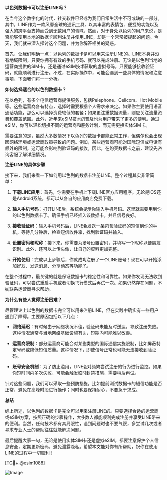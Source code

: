 **以色列数据卡可以注册LINE吗？**

在当今这个数字化的时代，社交软件已经成为我们日常生活中不可或缺的一部分。其中，LINE作为一款风靡全球的通讯工具，以其丰富的表情包、便捷的功能以及强大的跨平台支持而受到无数用户的青睐。然而，对于身处以色列的用户来说，是否能够使用本地的数据卡顺利注册并使用LINE，却是一个常常被提起的问题。今天，我们就来深入探讨这个问题，并为你解答相关的疑惑。

首先，让我们明确一点：以色列的数据卡是可以用来注册LINE的。LINE本身并没有地域限制，只要你拥有有效的手机号码，就可以完成注册。无论是以色列当地的运营商提供的SIM卡，还是通过eSIM技术获取的虚拟号码，只要能够接收验证码，就能顺利进行注册。不过，在实际操作中，可能会遇到一些具体的情况和注意事项，下面我们将一一分析。

**如何选择适合的以色列数据卡？**

在以色列，有多个电信运营商提供服务，包括Pelephone、Cellcom、Hot Mobile等。这些运营商各有特点，选择时需要根据个人需求来决定。如果你主要使用语音通话功能，那么可以选择资费较低的套餐；如果更注重数据流量，则应关注流量资费和覆盖范围。此外，近年来eSIM技术的普及也为用户带来了更多的便利。通过eSIM，你可以轻松切换不同的运营商和服务计划，而无需更换实体SIM卡。

需要注意的是，虽然大多数情况下以色列的数据卡都能正常工作，但偶尔也会出现因网络环境或运营商政策导致的问题。例如，某些运营商可能对国际短信或电话有额外的限制，这可能会影响到验证码的接收。因此，在购买数据卡之前，建议先咨询客服了解详细情况。

**注册LINE的具体步骤**

接下来，我们来看一下如何用以色列的数据卡注册LINE。整个过程其实非常简单：

1. **下载LINE应用**：首先，你需要在手机上下载LINE官方应用程序。无论是iOS还是Android系统，都可以从各自的应用商店免费下载。
   
2. **输入手机号码**：打开LINE后，系统会提示你输入手机号码。这里就需要用到你的以色列数据卡了。确保手机已经插入该数据卡，并且信号良好。

3. **接收验证码**：输入手机号码后，LINE会发送一条包含验证码的短信到你的手机。等待几分钟后，检查短信收件箱，找到验证码并输入。

4. **设置密码和昵称**：接下来，你需要为账号设置密码，并填写一个昵称以便朋友识别。此外，还可以上传头像，让自己的资料更加完整。

5. **开始使用**：完成以上步骤后，你就成功注册了一个LINE账号！现在可以开始添加好友、发送消息、分享动态等功能了。

在整个过程中，最关键的就是保证数据卡的稳定性和可靠性。如果你发现无法收到验证码，可以尝试重启手机或者切换飞行模式后再试一次。如果仍然存在问题，不妨联系运营商寻求帮助。

**为什么有些人觉得注册困难？**

尽管理论上以色列的数据卡完全可以用来注册LINE，但在实践中确实有一些用户遇到了障碍。主要原因包括以下几点：

- **网络延迟**：有时候由于网络状况不佳，验证码未能及时送达，导致注册失败。这种情况通常与当地网络基础设施有关，短期内可能难以改善。
  
- **运营商限制**：部分运营商可能会对某些类型的国际通信实施限制，比如屏蔽特定号码或降低短信质量。这种情况下，即使信号正常也可能无法接收到验证码。

- **账号安全机制**：为了防止滥用，LINE会对频繁尝试注册的行为进行监控。如果你短时间内多次失败，可能会触发临时封禁措施，需要稍后再试。

针对这些问题，我们可以采取一些预防措施。比如提前测试数据卡的短信功能是否正常，避免在高峰时段进行操作；同时也要保持耐心，不要急于求成。

**总结**

综上所述，以色列的数据卡是完全可以用来注册LINE的。只要选择合适的运营商或eSIM方案，按照正确的步骤操作，大多数人都能顺利完成注册并享受LINE带来的便利。当然，任何技术都有其局限性，遇到问题时也不要气馁，多尝试几次或者寻求专业人士的帮助往往就能解决问题。

最后提醒大家一句，无论是使用实体SIM卡还是虚拟eSIM，都要注意保护个人信息安全，定期更新密码，避免泄露隐私。希望本文能对你有所帮助，祝你在使用LINE的过程中一切顺利！

[[TG💪+ @esim1088](https://t.me/s/esim1088)]

![Image](https://i.postimg.cc/4NQfJmqS/Snipaste-2025-05-13-00-14-12.png)